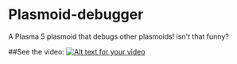 # Plasmoid-debugger
A Plasma 5 plasmoid that debugs other plasmoids! isn't that funny?

##See the video:
[![Alt text for your video](http://img.youtube.com/vi/o9rfqb72pyI/0.jpg)](http://www.youtube.com/watch?v=o9rfqb72pyI)

